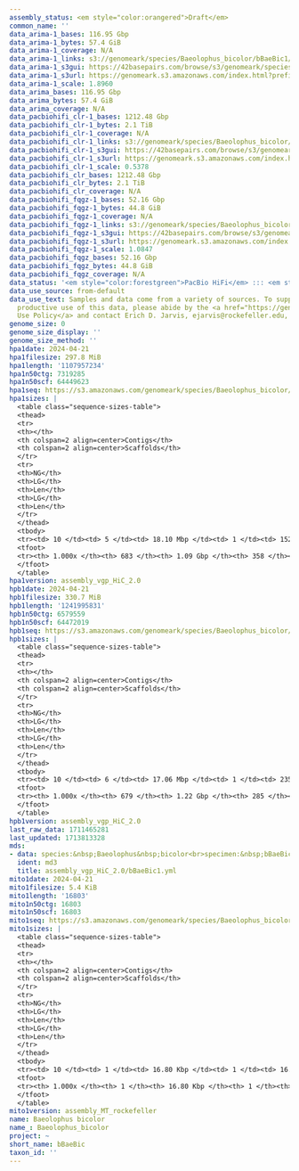 ```yaml
---
assembly_status: <em style="color:orangered">Draft</em>
common_name: ''
data_arima-1_bases: 116.95 Gbp
data_arima-1_bytes: 57.4 GiB
data_arima-1_coverage: N/A
data_arima-1_links: s3://genomeark/species/Baeolophus_bicolor/bBaeBic1/genomic_data/arima/<br>
data_arima-1_s3gui: https://42basepairs.com/browse/s3/genomeark/species/Baeolophus_bicolor/bBaeBic1/genomic_data/arima/
data_arima-1_s3url: https://genomeark.s3.amazonaws.com/index.html?prefix=species/Baeolophus_bicolor/bBaeBic1/genomic_data/arima/
data_arima-1_scale: 1.8960
data_arima_bases: 116.95 Gbp
data_arima_bytes: 57.4 GiB
data_arima_coverage: N/A
data_pacbiohifi_clr-1_bases: 1212.48 Gbp
data_pacbiohifi_clr-1_bytes: 2.1 TiB
data_pacbiohifi_clr-1_coverage: N/A
data_pacbiohifi_clr-1_links: s3://genomeark/species/Baeolophus_bicolor/bBaeBic1/genomic_data/pacbio_hifi/<br>
data_pacbiohifi_clr-1_s3gui: https://42basepairs.com/browse/s3/genomeark/species/Baeolophus_bicolor/bBaeBic1/genomic_data/pacbio_hifi/
data_pacbiohifi_clr-1_s3url: https://genomeark.s3.amazonaws.com/index.html?prefix=species/Baeolophus_bicolor/bBaeBic1/genomic_data/pacbio_hifi/
data_pacbiohifi_clr-1_scale: 0.5378
data_pacbiohifi_clr_bases: 1212.48 Gbp
data_pacbiohifi_clr_bytes: 2.1 TiB
data_pacbiohifi_clr_coverage: N/A
data_pacbiohifi_fqgz-1_bases: 52.16 Gbp
data_pacbiohifi_fqgz-1_bytes: 44.8 GiB
data_pacbiohifi_fqgz-1_coverage: N/A
data_pacbiohifi_fqgz-1_links: s3://genomeark/species/Baeolophus_bicolor/bBaeBic1/genomic_data/pacbio_hifi/<br>
data_pacbiohifi_fqgz-1_s3gui: https://42basepairs.com/browse/s3/genomeark/species/Baeolophus_bicolor/bBaeBic1/genomic_data/pacbio_hifi/
data_pacbiohifi_fqgz-1_s3url: https://genomeark.s3.amazonaws.com/index.html?prefix=species/Baeolophus_bicolor/bBaeBic1/genomic_data/pacbio_hifi/
data_pacbiohifi_fqgz-1_scale: 1.0847
data_pacbiohifi_fqgz_bases: 52.16 Gbp
data_pacbiohifi_fqgz_bytes: 44.8 GiB
data_pacbiohifi_fqgz_coverage: N/A
data_status: '<em style="color:forestgreen">PacBio HiFi</em> ::: <em style="color:forestgreen">Arima</em>'
data_use_source: from-default
data_use_text: Samples and data come from a variety of sources. To support fair and
  productive use of this data, please abide by the <a href="https://genome10k.soe.ucsc.edu/data-use-policies/">Data
  Use Policy</a> and contact Erich D. Jarvis, ejarvis@rockefeller.edu, with any questions.
genome_size: 0
genome_size_display: ''
genome_size_method: ''
hpa1date: 2024-04-21
hpa1filesize: 297.8 MiB
hpa1length: '1107957234'
hpa1n50ctg: 7319285
hpa1n50scf: 64449623
hpa1seq: https://s3.amazonaws.com/genomeark/species/Baeolophus_bicolor/bBaeBic1/assembly_vgp_HiC_2.0/bBaeBic1.HiC.hap1.20240421.fasta.gz
hpa1sizes: |
  <table class="sequence-sizes-table">
  <thead>
  <tr>
  <th></th>
  <th colspan=2 align=center>Contigs</th>
  <th colspan=2 align=center>Scaffolds</th>
  </tr>
  <tr>
  <th>NG</th>
  <th>LG</th>
  <th>Len</th>
  <th>LG</th>
  <th>Len</th>
  </tr>
  </thead>
  <tbody>
  <tr><td> 10 </td><td> 5 </td><td> 18.10 Mbp </td><td> 1 </td><td> 152.89 Mbp </td></tr><tr><td> 20 </td><td> 13 </td><td> 13.45 Mbp </td><td> 2 </td><td> 122.62 Mbp </td></tr><tr><td> 30 </td><td> 21 </td><td> 10.85 Mbp </td><td> 3 </td><td> 116.92 Mbp </td></tr><tr><td> 40 </td><td> 33 </td><td> 8.84 Mbp </td><td> 4 </td><td> 75.45 Mbp </td></tr><tr style="background-color:#cccccc;"><td> 50 </td><td> 46 </td><td style="background-color:#88ff88;"> 7.32 Mbp </td><td> 6 </td><td style="background-color:#88ff88;"> 64.45 Mbp </td></tr><tr><td> 60 </td><td> 64 </td><td> 5.52 Mbp </td><td> 8 </td><td> 37.46 Mbp </td></tr><tr><td> 70 </td><td> 87 </td><td> 3.96 Mbp </td><td> 12 </td><td> 23.12 Mbp </td></tr><tr><td> 80 </td><td> 121 </td><td> 2.55 Mbp </td><td> 17 </td><td> 19.26 Mbp </td></tr><tr><td> 90 </td><td> 181 </td><td> 1.29 Mbp </td><td> 26 </td><td> 7.13 Mbp </td></tr><tr><td> 100 </td><td> 683 </td><td> 14.76 Kbp </td><td> 358 </td><td> 14.76 Kbp </td></tr></tbody>
  <tfoot>
  <tr><th> 1.000x </th><th> 683 </th><th> 1.09 Gbp </th><th> 358 </th><th> 1.11 Gbp </th></tr>
  </tfoot>
  </table>
hpa1version: assembly_vgp_HiC_2.0
hpb1date: 2024-04-21
hpb1filesize: 330.7 MiB
hpb1length: '1241995831'
hpb1n50ctg: 6579559
hpb1n50scf: 64472019
hpb1seq: https://s3.amazonaws.com/genomeark/species/Baeolophus_bicolor/bBaeBic1/assembly_vgp_HiC_2.0/bBaeBic1.HiC.hap2.20240421.fasta.gz
hpb1sizes: |
  <table class="sequence-sizes-table">
  <thead>
  <tr>
  <th></th>
  <th colspan=2 align=center>Contigs</th>
  <th colspan=2 align=center>Scaffolds</th>
  </tr>
  <tr>
  <th>NG</th>
  <th>LG</th>
  <th>Len</th>
  <th>LG</th>
  <th>Len</th>
  </tr>
  </thead>
  <tbody>
  <tr><td> 10 </td><td> 6 </td><td> 17.06 Mbp </td><td> 1 </td><td> 235.74 Mbp </td></tr><tr><td> 20 </td><td> 14 </td><td> 13.85 Mbp </td><td> 2 </td><td> 152.80 Mbp </td></tr><tr><td> 30 </td><td> 25 </td><td> 10.24 Mbp </td><td> 2 </td><td> 152.80 Mbp </td></tr><tr><td> 40 </td><td> 38 </td><td> 8.55 Mbp </td><td> 4 </td><td> 75.47 Mbp </td></tr><tr style="background-color:#cccccc;"><td> 50 </td><td> 54 </td><td style="background-color:#88ff88;"> 6.58 Mbp </td><td> 6 </td><td style="background-color:#88ff88;"> 64.47 Mbp </td></tr><tr><td> 60 </td><td> 75 </td><td> 5.28 Mbp </td><td> 8 </td><td> 38.26 Mbp </td></tr><tr><td> 70 </td><td> 101 </td><td> 3.88 Mbp </td><td> 13 </td><td> 22.41 Mbp </td></tr><tr><td> 80 </td><td> 142 </td><td> 2.39 Mbp </td><td> 19 </td><td> 17.24 Mbp </td></tr><tr><td> 90 </td><td> 213 </td><td> 1.15 Mbp </td><td> 30 </td><td> 7.33 Mbp </td></tr><tr><td> 100 </td><td> 679 </td><td> 23.20 Kbp </td><td> 285 </td><td> 23.20 Kbp </td></tr></tbody>
  <tfoot>
  <tr><th> 1.000x </th><th> 679 </th><th> 1.22 Gbp </th><th> 285 </th><th> 1.24 Gbp </th></tr>
  </tfoot>
  </table>
hpb1version: assembly_vgp_HiC_2.0
last_raw_data: 1711465281
last_updated: 1713813328
mds:
- data: species:&nbsp;Baeolophus&nbsp;bicolor<br>specimen:&nbsp;bBaeBic1<br>projects:&nbsp;<br>&nbsp;&nbsp;-&nbsp;vgp<br>assembled_by_group:&nbsp;Rockefeller<br>data_location:&nbsp;S3<br>release_to:&nbsp;S3<br>combine_for_curation:&nbsp;true<br>hap1:&nbsp;s3://genomeark/species/Baeolophus_bicolor/bBaeBic1/assembly_vgp_HiC_2.0/bBaeBic1.HiC.hap1.20240421.fasta.gz<br>hap2:&nbsp;s3://genomeark/species/Baeolophus_bicolor/bBaeBic1/assembly_vgp_HiC_2.0/bBaeBic1.HiC.hap2.20240421.fasta.gz<br>pretext_hap1:&nbsp;s3://genomeark/species/Baeolophus_bicolor/bBaeBic1/assembly_vgp_HiC_2.0/evaluation/hap1/pretext/bBaeBic1_hap1_s2.pretext<br>pretext_hap2:&nbsp;s3://genomeark/species/Baeolophus_bicolor/bBaeBic1/assembly_vgp_HiC_2.0/evaluation/hap2/pretext/bBaeBic1_hap2_s2.pretext<br>kmer_spectra_img:&nbsp;s3://genomeark/species/Baeolophus_bicolor/bBaeBic1/assembly_vgp_HiC_2.0/evaluation/merqury/bBaeBic1_png/<br>pacbio_read_dir:&nbsp;s3://genomeark/species/Baeolophus_bicolor/bBaeBic1/genomic_data/pacbio_hifi/<br>pacbio_read_type:&nbsp;hifi<br>bionano_cmap_dir:&nbsp;s3://genomeark/species/Baeolophus_bicolor/bBaeBic1/genomic_data/bionano/<br>hic_read_dir:&nbsp;s3://genomeark/species/Baeolophus_bicolor/bBaeBic1/genomic_data/arima/<br>mito:&nbsp;s3://genomeark/species/Baeolophus_bicolor/bBaeBic1/assembly_MT_rockefeller/bBaeBic1.MT.20240421.fasta.gz<br>pipeline:&nbsp;<br>&nbsp;&nbsp;-&nbsp;hifiasm&nbsp;(0.19.8+galaxy0)<br>&nbsp;&nbsp;-&nbsp;solve&nbsp;(3.7)<br>&nbsp;&nbsp;-&nbsp;yahs&nbsp;(1.2a.2+galaxy1)<br>notes:&nbsp;This&nbsp;was&nbsp;a&nbsp;Hifiasm-HiC&nbsp;assembly&nbsp;of&nbsp;bBaeBic1,&nbsp;resulting&nbsp;in&nbsp;two&nbsp;complete&nbsp;haplotypes.&nbsp;This&nbsp;sample&nbsp;had&nbsp;Bionano.&nbsp;HiC&nbsp;scaffolding&nbsp;was&nbsp;performed&nbsp;with&nbsp;YaHS.&nbsp;&nbsp;The&nbsp;HiC&nbsp;prep&nbsp;kit&nbsp;used&nbsp;was&nbsp;Swift-IDT&nbsp;library&nbsp;prep.&nbsp;
  ident: md3
  title: assembly_vgp_HiC_2.0/bBaeBic1.yml
mito1date: 2024-04-21
mito1filesize: 5.4 KiB
mito1length: '16803'
mito1n50ctg: 16803
mito1n50scf: 16803
mito1seq: https://s3.amazonaws.com/genomeark/species/Baeolophus_bicolor/bBaeBic1/assembly_MT_rockefeller/bBaeBic1.MT.20240421.fasta.gz
mito1sizes: |
  <table class="sequence-sizes-table">
  <thead>
  <tr>
  <th></th>
  <th colspan=2 align=center>Contigs</th>
  <th colspan=2 align=center>Scaffolds</th>
  </tr>
  <tr>
  <th>NG</th>
  <th>LG</th>
  <th>Len</th>
  <th>LG</th>
  <th>Len</th>
  </tr>
  </thead>
  <tbody>
  <tr><td> 10 </td><td> 1 </td><td> 16.80 Kbp </td><td> 1 </td><td> 16.80 Kbp </td></tr><tr><td> 20 </td><td> 1 </td><td> 16.80 Kbp </td><td> 1 </td><td> 16.80 Kbp </td></tr><tr><td> 30 </td><td> 1 </td><td> 16.80 Kbp </td><td> 1 </td><td> 16.80 Kbp </td></tr><tr><td> 40 </td><td> 1 </td><td> 16.80 Kbp </td><td> 1 </td><td> 16.80 Kbp </td></tr><tr style="background-color:#cccccc;"><td> 50 </td><td> 1 </td><td style="background-color:#ff8888;"> 16.80 Kbp </td><td> 1 </td><td style="background-color:#ff8888;"> 16.80 Kbp </td></tr><tr><td> 60 </td><td> 1 </td><td> 16.80 Kbp </td><td> 1 </td><td> 16.80 Kbp </td></tr><tr><td> 70 </td><td> 1 </td><td> 16.80 Kbp </td><td> 1 </td><td> 16.80 Kbp </td></tr><tr><td> 80 </td><td> 1 </td><td> 16.80 Kbp </td><td> 1 </td><td> 16.80 Kbp </td></tr><tr><td> 90 </td><td> 1 </td><td> 16.80 Kbp </td><td> 1 </td><td> 16.80 Kbp </td></tr><tr><td> 100 </td><td> 1 </td><td> 16.80 Kbp </td><td> 1 </td><td> 16.80 Kbp </td></tr></tbody>
  <tfoot>
  <tr><th> 1.000x </th><th> 1 </th><th> 16.80 Kbp </th><th> 1 </th><th> 16.80 Kbp </th></tr>
  </tfoot>
  </table>
mito1version: assembly_MT_rockefeller
name: Baeolophus bicolor
name_: Baeolophus_bicolor
project: ~
short_name: bBaeBic
taxon_id: ''
---
```

